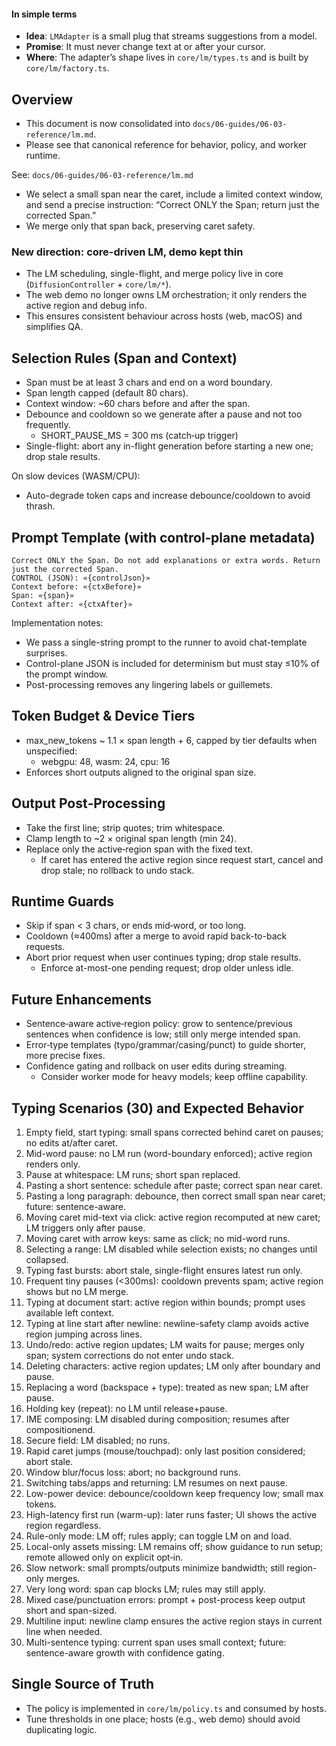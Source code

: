 <!-- SPEC:CONTRACT
id: CONTRACT-LM-ADAPTER
title: LMAdapter streaming contract
types:
  - name: LMStreamParams
    ts: |
      export interface LMStreamParams {
        text: string;
        caret: number;
        active_region: { start: number; end: number };
        settings?: Record<string, unknown>;
      }
invariants:
  - Never emit a diff that modifies content at/after the caret (REQ-IME-CARETSAFE)
modules:
  - core/lm/types.ts
  - core/lm/factory.ts
  - core/activeRegionPolicy.ts
-->

#### In simple terms

- **Idea**: `LMAdapter` is a small plug that streams suggestions from a model.
- **Promise**: It must never change text at or after your cursor.
- **Where**: The adapter’s shape lives in `core/lm/types.ts` and is built by `core/lm/factory.ts`.

<!--══════════════════════════════════════════════════════════
  ╔══════════════════════════════════════════════════════════════╗
  ║  ░  L M   B E H A V I O R   A N D   P O L I C Y  ░░░░░░░░░░  ║
  ║                                                              ║
  ║   Caret‑safe, active‑region‑bounded LM diffusion: selection, ║
  ║   prompting, and merging rules (single source of truth).     ║
  ║                                                              ║
  ╚══════════════════════════════════════════════════════════════╝
    • WHAT ▸ How we pick spans, prompt the LM, and merge safely
    • WHY  ▸ Real‑time corrections without touching text at/after caret
    • HOW  ▸ Trailing debounce, single‑flight, context‑aware prompt
-->

## Overview

- This document is now consolidated into `docs/06-guides/06-03-reference/lm.md`.
- Please see that canonical reference for behavior, policy, and worker runtime.

See: `docs/06-guides/06-03-reference/lm.md`

- We select a small span near the caret, include a limited context window, and send a precise instruction: “Correct ONLY the Span; return just the corrected Span.”
- We merge only that span back, preserving caret safety.

### New direction: core-driven LM, demo kept thin

- The LM scheduling, single-flight, and merge policy live in core (`DiffusionController` + `core/lm/*`).
- The web demo no longer owns LM orchestration; it only renders the active region and debug info.
- This ensures consistent behaviour across hosts (web, macOS) and simplifies QA.

## Selection Rules (Span and Context)

- Span must be at least 3 chars and end on a word boundary.
- Span length capped (default 80 chars).
- Context window: ~60 chars before and after the span.
- Debounce and cooldown so we generate after a pause and not too frequently.
  - SHORT_PAUSE_MS = 300 ms (catch‑up trigger)
- Single-flight: abort any in-flight generation before starting a new one; drop stale results.

On slow devices (WASM/CPU):

- Auto-degrade token caps and increase debounce/cooldown to avoid thrash.

## Prompt Template (with control‑plane metadata)

```
Correct ONLY the Span. Do not add explanations or extra words. Return just the corrected Span.
CONTROL (JSON): «{controlJson}»
Context before: «{ctxBefore}»
Span: «{span}»
Context after: «{ctxAfter}»
```

Implementation notes:

- We pass a single-string prompt to the runner to avoid chat-template surprises.
- Control-plane JSON is included for determinism but must stay ≤10% of the prompt window.
- Post-processing removes any lingering labels or guillemets.

## Token Budget & Device Tiers

- max_new_tokens ~ 1.1 × span length + 6, capped by tier defaults when unspecified:
  - webgpu: 48, wasm: 24, cpu: 16
- Enforces short outputs aligned to the original span size.

## Output Post‑Processing

- Take the first line; strip quotes; trim whitespace.
- Clamp length to ~2 × original span length (min 24).
- Replace only the active‑region span with the fixed text.
  - If caret has entered the active region since request start, cancel and drop stale; no rollback to undo stack.

## Runtime Guards

- Skip if span < 3 chars, or ends mid‑word, or too long.
- Cooldown (≈400ms) after a merge to avoid rapid back-to-back requests.
- Abort prior request when user continues typing; drop stale results.
  - Enforce at-most-one pending request; drop older unless idle.

## Future Enhancements

- Sentence‑aware active‑region policy: grow to sentence/previous sentences when confidence is low; still only merge intended span.
- Error‑type templates (typo/grammar/casing/punct) to guide shorter, more precise fixes.
- Confidence gating and rollback on user edits during streaming.
  - Consider worker mode for heavy models; keep offline capability.

## Typing Scenarios (30) and Expected Behavior

1. Empty field, start typing: small spans corrected behind caret on pauses; no edits at/after caret.
2. Mid-word pause: no LM run (word-boundary enforced); active region renders only.
3. Pause at whitespace: LM runs; short span replaced.
4. Pasting a short sentence: schedule after paste; correct span near caret.
5. Pasting a long paragraph: debounce, then correct small span near caret; future: sentence-aware.
6. Moving caret mid-text via click: active region recomputed at new caret; LM triggers only after pause.
7. Moving caret with arrow keys: same as click; no mid-word runs.
8. Selecting a range: LM disabled while selection exists; no changes until collapsed.
9. Typing fast bursts: abort stale, single-flight ensures latest run only.
10. Frequent tiny pauses (<300ms): cooldown prevents spam; active region shows but no LM merge.
11. Typing at document start: active region within bounds; prompt uses available left context.
12. Typing at line start after newline: newline-safety clamp avoids active region jumping across lines.
13. Undo/redo: active region updates; LM waits for pause; merges only span; system corrections do not enter undo stack.
14. Deleting characters: active region updates; LM only after boundary and pause.
15. Replacing a word (backspace + type): treated as new span; LM after pause.
16. Holding key (repeat): no LM until release+pause.
17. IME composing: LM disabled during composition; resumes after compositionend.
18. Secure field: LM disabled; no runs.
19. Rapid caret jumps (mouse/touchpad): only last position considered; abort stale.
20. Window blur/focus loss: abort; no background runs.
21. Switching tabs/apps and returning: LM resumes on next pause.
22. Low-power device: debounce/cooldown keep frequency low; small max tokens.
23. High-latency first run (warm-up): later runs faster; UI shows the active region regardless.
24. Rule-only mode: LM off; rules apply; can toggle LM on and load.
25. Local-only assets missing: LM remains off; show guidance to run setup; remote allowed only on explicit opt‑in.
26. Slow network: small prompts/outputs minimize bandwidth; still region-only merges.
27. Very long word: span cap blocks LM; rules may still apply.
28. Mixed case/punctuation errors: prompt + post-process keep output short and span-sized.
29. Multiline input: newline clamp ensures the active region stays in current line when needed.
30. Multi-sentence typing: current span uses small context; future: sentence-aware growth with confidence gating.

## Single Source of Truth

- The policy is implemented in `core/lm/policy.ts` and consumed by hosts.
- Tune thresholds in one place; hosts (e.g., web demo) should avoid duplicating logic.

<!-- DOC META: VERSION=1.0 | UPDATED=2025-09-17T20:45:45Z -->
